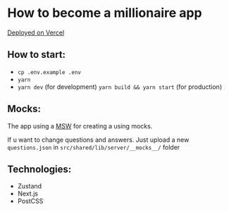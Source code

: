 # How to become a millionaire app

[Deployed on Vercel](https://headway-millionaire-hlyz.vercel.app/)

## How to start:

- `cp .env.example .env`
- `yarn`
- `yarn dev` (for development) `yarn build && yarn start` (for production)

## Mocks:

The app using a [MSW](https://v1.mswjs.io/) for creating a using mocks.

If u want to change questions and answers.
Just upload a new `questions.json` in `src/shared/lib/server/__mocks__/` folder

## Technologies:

- Zustand
- Next.js
- PostCSS
